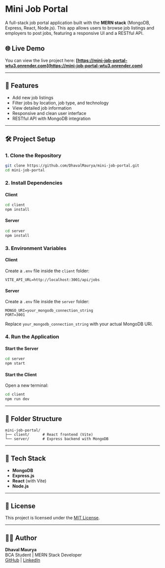 # Mini Job Portal

A full-stack job portal application built with the **MERN stack** (MongoDB, Express, React, Node.js). This app allows users to browse job listings and employers to post jobs, featuring a responsive UI and a RESTful API.

## 🌐 Live Demo

You can view the live project here: **[https://mini-job-portal-wtu3.onrender.com](https://mini-job-portal-wtu3.onrender.com)**

---

## 🚀 Features

- Add new job listings  
- Filter jobs by location, job type, and technology  
- View detailed job information  
- Responsive and clean user interface  
- RESTful API with MongoDB integration
---

## 🛠 Project Setup

### 1. Clone the Repository

```bash
git clone https://github.com/DhavalMaurya/mini-job-portal.git
cd mini-job-portal
```

### 2. Install Dependencies

#### Client

```bash
cd client
npm install
```

#### Server

```bash
cd server
npm install
```

### 3. Environment Variables

#### Client

Create a `.env` file inside the `client` folder:

```env
VITE_API_URL=http://localhost:3001/api/jobs
```

#### Server

Create a `.env` file inside the `server` folder:

```env
MONGO_URI=your_mongodb_connection_string
PORT=3001
```

Replace `your_mongodb_connection_string` with your actual MongoDB URI.

### 4. Run the Application

#### Start the Server

```bash
cd server
npm start
```

#### Start the Client

Open a new terminal:

```bash
cd client
npm run dev
```

---

## 📁 Folder Structure

```
mini-job-portal/
├── client/      # React frontend (Vite)
└── server/      # Express backend with MongoDB
```

---

## 🧰 Tech Stack

- **MongoDB**
- **Express.js**
- **React** (with Vite)
- **Node.js**

---

## 📄 License

This project is licensed under the [MIT License](LICENSE).

---

## 👨‍💻 Author

**Dhaval Maurya**  
BCA Student | MERN Stack Developer  
[GitHub](https://github.com/yourusername) | [LinkedIn](https://linkedin.com/in/yourprofile)
